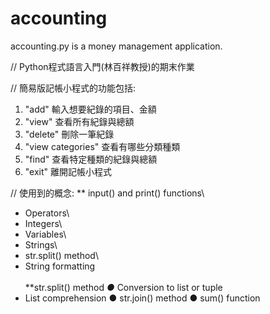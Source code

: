 # accounting
accounting.py is a money management application.

// Python程式語言入門(林百祥教授)的期末作業

// 簡易版記帳小程式的功能包括:

1. "add" 輸入想要紀錄的項目、金額
2. "view" 查看所有紀錄與總額
3. "delete" 刪除一筆紀錄
4. "view categories" 查看有哪些分類種類
5. "find" 查看特定種類的紀錄與總額
6. "exit" 離開記帳小程式

// 使用到的概念:
** input() and print() functions\
* Operators\
* Integers\
* Variables\
* Strings\
* str.split() method\
* String formatting\
\
**str.split() method
*●* Conversion to list or tuple
* List comprehension
● str.join() method
● sum() function